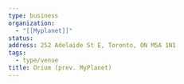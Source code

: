 ```yaml
---
type: business
organization:
  - "[[Myplanet]]"
status:
address: 252 Adelaide St E, Toronto, ON M5A 1N1
tags:
  - type/venue
title: Orium (prev. MyPlanet)
---
```

